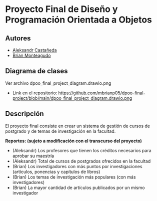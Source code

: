 # Proyecto Final de Diseño y Programación Orientada a Objetos

## Autores
*   [Aleksandr Castañeda](https://github.com/Alter001c)
*   [Brian Monteagudo](https://github.com/mbrianp05/)

## Diagrama de clases
Ver archivo dpoo_final_project_diagram.drawio.png

- Link en el repositorio:
https://github.com/mbrianp05/dpoo-final-project/blob/main/dpoo_final_project_diagram.drawio.png

## Descripción

El proyecto final consiste en crear un sistema de gestión de cursos de postgrado y de temas de investigación en la facultad.

**Reportes: (sujeto a modificación con el transcurso del proyecto)**
*   (Aleksandr) Los profesores que tienen los créditos necesarios para aprobar su maestría
*   (Aleksandr) Total de cursos de postgrados ofrecidos en la facultad
*   (Brian) Los investigadores con más puntos por investigaciones (artículos, ponencias y capítulos de libros)
*   (Brian) Los temas de investigación más populares (con más investigadores)
*   (Brian) La mayor cantidad de artículos publicados por un mismo investigador

